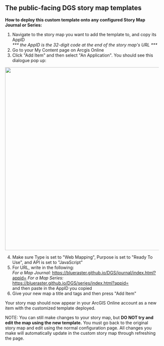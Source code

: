 ## The public-facing DGS story map templates 

<b>How to deploy this custom template onto any configured Story Map Journal or Series:</b>
    
  1. Navigate to the story map you want to add the template to, and copy its AppID <br>
       <em>  *** the AppID is the 32-digit code at the end of the story map's URL ***</em>
  2. Go to your My Content page on Arcgis Online
  3. Click "Add Item" and then select "An Application". You should see this dialogue pop up: 
   
  <img src="https://unicefusa.maps.arcgis.com/sharing/rest/content/items/637c11a757a04a968e67adeb5fee5c4e/data" width="600" align="center"/>
    
  4. Make sure Type is set to "Web Mapping",  Purpose is set to "Ready To Use", and API is set to "JavaScript" 
  5. For URL, write in the following: <br>
<em>For a Map Journal:</em>  https://blueraster.github.io/DGS/journal/index.html?appid=
<em>For a Map Series:</em>   https://blueraster.github.io/DGS/series/index.html?appid=<br> 
                and then paste in the AppID you copied 
  6. Give your new map a title and tags and then press "Add Item"
    
Your story map should now appear in your ArcGIS Online account as a new item with the customized template deployed.

NOTE: You can still make changes to your story map, but <b>DO NOT try and edit the map using the new template.</b> You must go back to the original story map and edit using the normal configuration page. All changes you make will automatically update in the custom story map through refreshing the page. 


